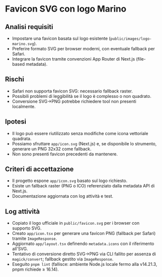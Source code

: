 # Favicon SVG con logo Marino

## Analisi requisiti
- Impostare una favicon basata sul logo esistente (`public/images/logo-marino.svg`).
- Preferire formato SVG per browser moderni, con eventuale fallback per Safari.
- Integrare la favicon tramite convenzioni App Router di Next.js (file-based metadata).

## Rischi
- Safari non supporta favicon SVG: necessario fallback raster.
- Possibili problemi di leggibilità se il logo è complesso o non quadrato.
- Conversione SVG→PNG potrebbe richiedere tool non presenti localmente.

## Ipotesi
- Il logo può essere riutilizzato senza modifiche come icona vettoriale quadrata.
- Possiamo sfruttare `app/icon.svg` (Next.js) e, se disponibile lo strumento, generare un PNG 32x32 come fallback.
- Non sono presenti favicon precedenti da mantenere.

## Criteri di accettazione
- Il progetto espone `app/icon.svg` basato sul logo richiesto.
- Esiste un fallback raster (PNG o ICO) referenziato dalla metadata API di Next.js.
- Documentazione aggiornata con log attività e test.

## Log attività
- Copiato il logo ufficiale in `public/favicon.svg` per i browser con supporto SVG.
- Creato `app/icon.tsx` per generare una favicon PNG (fallback per Safari) tramite `ImageResponse`.
- Aggiornato `app/layout.tsx` definendo `metadata.icons` con il riferimento all'SVG.
- Tentativo di conversione diretto SVG→PNG via CLI fallito per assenza di `magick/convert`; fallback gestito via `ImageResponse`.
- Eseguito `pnpm lint` (fallisce: ambiente Node.js locale fermo alla v14.21.3, pnpm richiede ≥ 16.14).
